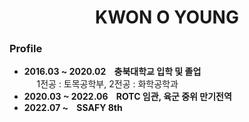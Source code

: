 # <center> KWON O YOUNG </center>

### Profile
- **2016.03 ~ 2020.02 &nbsp;&nbsp; 충북대학교 입학 및 졸업**<br/>
&nbsp;&nbsp;&nbsp;&nbsp;&nbsp;1전공 : 토목공학부, 2전공 : 화학공학과<br/>
- **2020.03 ~ 2022.06 &nbsp;&nbsp; ROTC 임관, 육군 중위 만기전역**<br/>
- **2022.07 ~ &nbsp;&nbsp; SSAFY 8th**<br>

